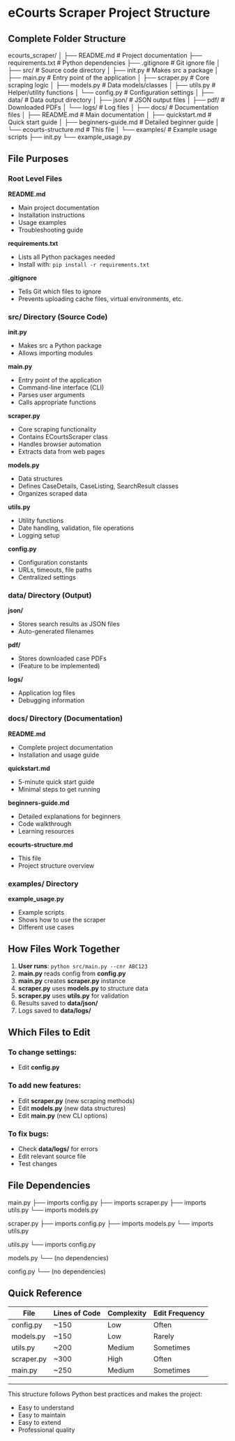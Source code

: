 # eCourts Scraper Project Structure

## Complete Folder Structure


ecourts_scraper/
│
├── README.md # Project documentation
├── requirements.txt # Python dependencies
├── .gitignore # Git ignore file
│
├── src/ # Source code directory
│ ├── init.py # Makes src a package
│ ├── main.py # Entry point of the application
│ ├── scraper.py # Core scraping logic
│ ├── models.py # Data models/classes
│ ├── utils.py # Helper/utility functions
│ └── config.py # Configuration settings
│
├── data/ # Data output directory
│ ├── json/ # JSON output files
│ ├── pdf/ # Downloaded PDFs
│ └── logs/ # Log files
│
├── docs/ # Documentation files
│ ├── README.md # Main documentation
│ ├── quickstart.md # Quick start guide
│ ├── beginners-guide.md # Detailed beginner guide
│ └── ecourts-structure.md # This file
│
└── examples/ # Example usage scripts
├── init.py
└── example_usage.py

## File Purposes

### Root Level Files

**README.md**
- Main project documentation
- Installation instructions
- Usage examples
- Troubleshooting guide

**requirements.txt**
- Lists all Python packages needed
- Install with: `pip install -r requirements.txt`

**.gitignore**
- Tells Git which files to ignore
- Prevents uploading cache files, virtual environments, etc.

### src/ Directory (Source Code)

**__init__.py**
- Makes src a Python package
- Allows importing modules

**main.py**
- Entry point of the application
- Command-line interface (CLI)
- Parses user arguments
- Calls appropriate functions

**scraper.py**
- Core scraping functionality
- Contains ECourtsScraper class
- Handles browser automation
- Extracts data from web pages

**models.py**
- Data structures
- Defines CaseDetails, CaseListing, SearchResult classes
- Organizes scraped data

**utils.py**
- Utility functions
- Date handling, validation, file operations
- Logging setup

**config.py**
- Configuration constants
- URLs, timeouts, file paths
- Centralized settings

### data/ Directory (Output)

**json/**
- Stores search results as JSON files
- Auto-generated filenames

**pdf/**
- Stores downloaded case PDFs
- (Feature to be implemented)

**logs/**
- Application log files
- Debugging information

### docs/ Directory (Documentation)

**README.md**
- Complete project documentation
- Installation and usage guide

**quickstart.md**
- 5-minute quick start guide
- Minimal steps to get running

**beginners-guide.md**
- Detailed explanations for beginners
- Code walkthrough
- Learning resources

**ecourts-structure.md**
- This file
- Project structure overview

### examples/ Directory

**example_usage.py**
- Example scripts
- Shows how to use the scraper
- Different use cases

## How Files Work Together

1. **User runs**: `python src/main.py --cnr ABC123`
2. **main.py** reads config from **config.py**
3. **main.py** creates **scraper.py** instance
4. **scraper.py** uses **models.py** to structure data
5. **scraper.py** uses **utils.py** for validation
6. Results saved to **data/json/**
7. Logs saved to **data/logs/**

## Which Files to Edit

### To change settings:
- Edit **config.py**

### To add new features:
- Edit **scraper.py** (new scraping methods)
- Edit **models.py** (new data structures)
- Edit **main.py** (new CLI options)

### To fix bugs:
- Check **data/logs/** for errors
- Edit relevant source file
- Test changes

## File Dependencies

main.py
├── imports config.py
├── imports scraper.py
├── imports utils.py
└── imports models.py

scraper.py
├── imports config.py
├── imports models.py
└── imports utils.py

utils.py
└── imports config.py

models.py
└── (no dependencies)

config.py
└── (no dependencies)

## Quick Reference

| File | Lines of Code | Complexity | Edit Frequency |
|------|--------------|------------|----------------|
| config.py | ~150 | Low | Often |
| models.py | ~150 | Low | Rarely |
| utils.py | ~200 | Medium | Sometimes |
| scraper.py | ~300 | High | Often |
| main.py | ~250 | Medium | Sometimes |

---

This structure follows Python best practices and makes the project:
- Easy to understand
- Easy to maintain
- Easy to extend
- Professional quality